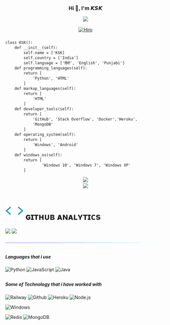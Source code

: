 
<h3 align="center">Hi 👋, I'm 𝙆𝙎𝙆 </h3>

<p align="center">
  <a href="https://t.me/EVERYONExKSK"><img src="http://readme-typing-svg.herokuapp.com?color=e90001&center=true&vCenter=true&multiline=false&lines=A+Noob+Coder+From+India.">
</p>

<p align="center"> <a href="https://t.me/EVERYONExKSK"><img src="https://te.legra.ph/file/1f7e2e488a679eb8fac54.jpg" alt="Hiro"></a>

###

```python3
class KSK():
    def __init__(self):
        self.name = ['KSK]
        self.country = ['India']
        self.language = ['हिंदी', 'English', 'Punjabi']
    def programming_languages(self):
        return [
            'Python', 'HTML'
        ]
    def markup_languages(self):
        return [
            'HTML'
        ]
    def developer_tools(self):
        return [
            'GitHub', 'Stack Overflow', 'Docker','Heroku',
            'MongoDB'
        ]
    def operating_system(self):
        return [
            'Windows', 'Android'
        ]
    def windows_os(self):
        return [
                'Windows 10', 'Windows 7', 'Windows XP'
        ]
 ```
 
 
  <div align="center">
<img src="https://github-readme-stats.vercel.app/api?username=Rahulsharma45&theme=react&show_icons=true&count_private=true">
</div>
<div align="center">
<img src="https://github-readme-stats.vercel.app/api/top-langs/?username=Rahulsharma45&theme=tokyonight&layout=compact&langs_count=5">
</div>
  

  
  
 <h1> <img src = "https://github.com/AnonymousR1025/AnonymousR1025/blob/master/resources/analytics.webp" width="57px"> ɢɪᴛʜᴜʙ ᴀɴᴀʟʏᴛɪᴄs </h1>

[<img src="https://github-readme-stats.vercel.app/api?username=Rahulsharma45&count_private=true&show_icons=true&theme=chartreuse-dark&custom_title=What%27s+the+craic?&include_all_commits=true&hide_border=true&bg_color=000000" width="49%">](https://github.com/Rahulsharma45)  [<img src="https://github-readme-streak-stats.herokuapp.com/?user=Rahulsharma45&theme=chartreuse-dark&hide_border=True&bg_color=000000" width="49%">](https://github.com/Rahulsharma45)

[<img src="https://github.com/AnonymousR1025/AnonymousR1025/blob/master/resources/hr.gif"/>](https://github.com/Rahulsharma45)
 
 

 
 
##
##### Languages that i use

![Python](https://img.shields.io/badge/-Python-000000?style=flat&logo=python)
![JavaScript](https://img.shields.io/badge/-JavaScript-000000?style=flat&logo=javascript)
![Java](https://img.shields.io/badge/-Java-000000?style=flat&logo=java)



##
##### Some of Technology that i have worked with

![Railway](https://img.shields.io/badge/-Railway-222222?style=flat&logo=railway&logoColor=black)
![Github](https://img.shields.io/badge/-GitHub-222222?style=flat&logo=github&logoColor=black)
![Heroku](https://img.shields.io/badge/-Heroku-222222?style=flat&logo=heroku&logoColor=black)
![Node.js](https://img.shields.io/badge/-Node.js-222222?style=flat&logo=node.js&logoColor=black)




![Windows](https://img.shields.io/badge/OS-Windows-blue?&logo=Windows)





![Redis](https://img.shields.io/badge/Redis-white?&logo=Redis)
![MongoDB](https://img.shields.io/badge/MongoDB-white?&logo=MongoDB)
